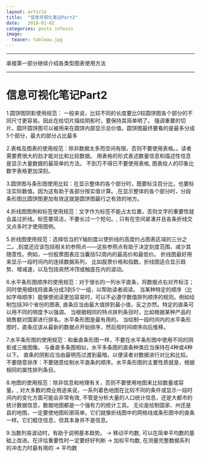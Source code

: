 ```yaml
---
layout: article
title:  "信息可视化笔记Part2"
date:   2018-01-02
categories: posts infovis
image:
  teaser: tableau.jpg
---
```

---
承接第一部分继续介绍各类型图表使用方法

--------
# 信息可视化笔记Part2
1.圆饼图阴影使用规范： 一般来说，比较不同的长度要比0较圆饼图各个部分的不同尺寸更容易。因此在给切片描绘阴影时，要保持其简单明了。 强调重要的切片，圆环圆饼图可以被用来在圆饼内部显示总价值。圆饼图最终要看的是最多分成5个部分，最大的部分占比最多

2.表格及图表的使用规范：除非数据太多而空间有限，否则不要使用表格。。读者需要费很大的劲才能对比和比较数据。 用表格的形式表述数量信息和描述性信息是显示大量数据的最简单的方法。 不到万不得已不要使用表格, 图表给人的印象比数字表格更加深刻。

3.圆饼图与条形图使用比较：在显示整体的各个部分时，既要标注百分比，也要标注实际数值。因为这有助于各部分按实值计算。,在显示整体的各个部分时，分段条形图比圆饼图更加有效这就是圆饼图最行之有效的地方。

4.折线图图例和标签使用规范：文字作为标签不能占太位置，否则文字的重要性就会盖过折线。标签要简洁，不要长过一个短句。, 只有在空间紧凑并且各条折线交叉点多时才使用图例。

5.折线图使用规范：选择恰当的Y轴刻度以使折线的高度约占图表区域的三分之二。,刻度还应该包括相关的参照点——这些参照点有助于决定刻度范围，减少其随意性。例如，一份股票图表应当囊括52周内的最高价和最低价。 折线图最好用来显示一段时间内的连续数据系列， 比如股票价格和指数。折线图适合显示趋势、增减速，以及包括突然冲顶或触底在内的波动。

6.水平条形图顺序的使用规范：对于很长的一列水平直条，将数据点右对齐标注；同时使用细线将直条分成3到5个一组，以帮助读者阅读。 当某种特定的顺序（比如字母顺序）能够使阅读更加容易时，可以不必遵守数值排列顺序的规则。例如绘制包括36个省份的图表, 直条应当由最大值排到最小值，反之亦然。特定的直条可以用不同的明度予以强调。 当根据相同的特点排列条目时，比如根据某种产品的销售额对国家进行排名，水平条形图是最有用的。 当绘制一段时间内的水平条形图时，直条应该从最新的数据点开始排序，然后按时间顺序向后推移。

7.水平条形图的使用规范：和垂直条形图一样，不要在水平条形图中使用不同的阴影或三维图像。 与垂直多条图相似，水平多条图的直条种类应当保持在4种或4种以下。 直条的阴影应当由最明亮过渡到最暗，以便读者对数据进行对比和比较。 不要随意排序：不要随意绘制水平直条的顺序。水平条形图的主要性质就是，根据相同的属性排列条目。

8.地图的使用规范：除非信息和地理有关，否则不要使用地图来比较数量或容量。, 对大多数的商业用途来说，一系列着色地图在比较不同的条件或显示一段时间内的变化方面可能会非常有效, 不管是分析大量的人口统计信息，还是大都市的统计数据信息，数据地图都是一个强有力的统计工具。 无论是绘制国家、州还是县的地图，一定要使地图轮廓简单。它们就像折线图中的网格线或条形图中的直条一样。它们框住信息，但其本身并不是信息。

9.当数列易波动时，有助于说明基本趋势。 → 移动平均数, 可以在简单平均数的基础上改进。在评估重要性时一定要好好判断 → 加权平均数, 在测量完整数据系列的冲击力时最有用的 → 平均数